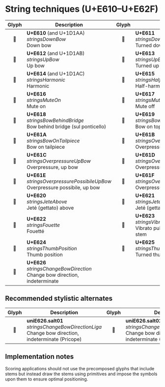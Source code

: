 String techniques (U+E610–U+E62F)
=================================

| **Glyph** | **Description** | **Glyph** | **Description**
| :-------: | --------------- | :-------: | ---------------
|<span class="bravura_large">&#xe610;</span> | **U+E610** (and U+1D1AA)<br/>*stringsDownBow*<br/>Down bow | <span class="bravura_large">&#xe611;</span> | **U+E611**<br/>*stringsDownBowTurned*<br/>Turned down bow
|<span class="bravura_large">&#xe612;</span> | **U+E612** (and U+1D1AB)<br/>*stringsUpBow*<br/>Up bow | <span class="bravura_large">&#xe613;</span> | **U+E613**<br/>*stringsUpBowTurned*<br/>Turned up bow
|<span class="bravura_large">&#xe614;</span> | **U+E614** (and U+1D1AC)<br/>*stringsHarmonic*<br/>Harmonic | <span class="bravura_large">&#xe615;</span> | **U+E615**<br/>*stringsHalfHarmonic*<br/>Half-harmonic
|<span class="bravura_large">&#xe616;</span> | **U+E616**<br/>*stringsMuteOn*<br/>Mute on | <span class="bravura_large">&#xe617;</span> | **U+E617**<br/>*stringsMuteOff*<br/>Mute off
|<span class="bravura_large">&#xe618;</span> | **U+E618**<br/>*stringsBowBehindBridge*<br/>Bow behind bridge (sul ponticello) | <span class="bravura_large">&#xe619;</span> | **U+E619**<br/>*stringsBowOnBridge*<br/>Bow on top of bridge
|<span class="bravura_large">&#xe61a;</span> | **U+E61A**<br/>*stringsBowOnTailpiece*<br/>Bow on tailpiece | <span class="bravura_large">&#xe61b;</span> | **U+E61B**<br/>*stringsOverpressureDownBow*<br/>Overpressure, down bow
|<span class="bravura_large">&#xe61c;</span> | **U+E61C**<br/>*stringsOverpressureUpBow*<br/>Overpressure, up bow | <span class="bravura_large">&#xe61d;</span> | **U+E61D**<br/>*stringsOverpressurePossibileDownBow*<br/>Overpressure possibile, down bow
|<span class="bravura_large">&#xe61e;</span> | **U+E61E**<br/>*stringsOverpressurePossibileUpBow*<br/>Overpressure possibile, up bow | <span class="bravura_large">&#xe61f;</span> | **U+E61F**<br/>*stringsOverpressureNoDirection*<br/>Overpressure, no bow direction
|<span class="bravura_large">&#xe620;</span> | **U+E620**<br/>*stringsJeteAbove*<br/>Jeté (gettato) above | <span class="bravura_large">&#xe621;</span> | **U+E621**<br/>*stringsJeteBelow*<br/>Jeté (gettato) below
|<span class="bravura_large">&#xe622;</span> | **U+E622**<br/>*stringsFouette*<br/>Fouetté | <span class="bravura_large">&#xe623;</span> | **U+E623**<br/>*stringsVibratoPulse*<br/>Vibrato pulse accent (Saunders) for stem
|<span class="bravura_large">&#xe624;</span> | **U+E624**<br/>*stringsThumbPosition*<br/>Thumb position | <span class="bravura_large">&#xe625;</span> | **U+E625**<br/>*stringsThumbPositionTurned*<br/>Turned thumb position
|<span class="bravura_large">&#xe626;</span> | **U+E626**<br/>*stringsChangeBowDirection*<br/>Change bow direction, indeterminate | &nbsp; | &nbsp;

Recommended stylistic alternates
--------------------------------
| **Glyph** | **Description** | **Glyph** | **Description**
| :-------: | --------------- | :-------: | ---------------
|<span class="bravura_large">&#xf431;</span> | **uniE626.salt01**<br/>*stringsChangeBowDirectionLiga*<br/>Change bow direction, indeterminate (Pricope) | <span class="bravura_large">&#xf43e;</span> | **uniE626.salt02**<br/>*stringsChangeBowDirectionImposed*<br/>Change bow direction, indeterminate (Plötz)

Implementation notes
---------------------

Scoring applications should not use the precomposed glyphs that include stems but instead draw the stems using primitives and impose the symbols upon them to ensure optimal positioning.